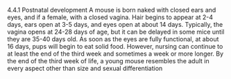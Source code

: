 4.4.1 Postnatal development
A mouse is born naked with closed ears and eyes, and if a female, with a closed vagina. Hair begins to appear at 2-4 days, ears open at 3-5 days, and eyes open at about 14 days. Typically, the vagina opens at 24-28 days of age, but it can be delayed in some mice until they are 35-40 days old. As soon as the eyes are fully functional, at about 16 days, pups will begin to eat solid food. However, nursing can continue to at least the end of the third week and sometimes a week or more longer. By the end of the third week of life, a young mouse resembles the adult in every aspect other than size and sexual differentiation